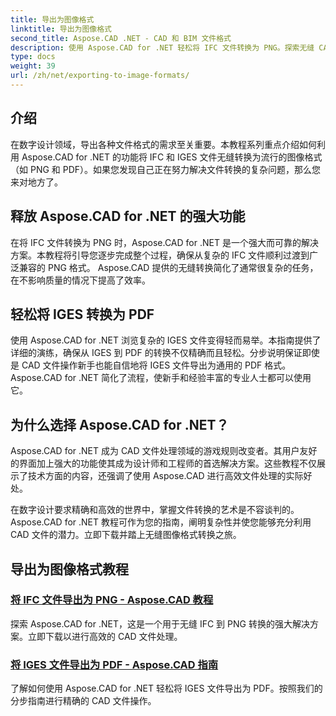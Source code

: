 ```yaml
---
title: 导出为图像格式
linktitle: 导出为图像格式
second_title: Aspose.CAD .NET - CAD 和 BIM 文件格式
description: 使用 Aspose.CAD for .NET 轻松将 IFC 文件转换为 PNG。探索无缝 CAD 文件处理和下载，以实现高效的文件操作。
type: docs
weight: 39
url: /zh/net/exporting-to-image-formats/
---
```


## 介绍

在数字设计领域，导出各种文件格式的需求至关重要。本教程系列重点介绍如何利用 Aspose.CAD for .NET 的功能将 IFC 和 IGES 文件无缝转换为流行的图像格式（如 PNG 和 PDF）。如果您发现自己正在努力解决文件转换的复杂问题，那么您来对地方了。

## 释放 Aspose.CAD for .NET 的强大功能

在将 IFC 文件转换为 PNG 时，Aspose.CAD for .NET 是一个强大而可靠的解决方案。本教程将引导您逐步完成整个过程，确保从复杂的 IFC 文件顺利过渡到广泛兼容的 PNG 格式。 Aspose.CAD 提供的无缝转换简化了通常很复杂的任务，在不影响质量的情况下提高了效率。

## 轻松将 IGES 转换为 PDF

使用 Aspose.CAD for .NET 浏览复杂的 IGES 文件变得轻而易举。本指南提供了详细的演练，确保从 IGES 到 PDF 的转换不仅精确而且轻松。分步说明保证即使是 CAD 文件操作新手也能自信地将 IGES 文件导出为通用的 PDF 格式。 Aspose.CAD for .NET 简化了流程，使新手和经验丰富的专业人士都可以使用它。

## 为什么选择 Aspose.CAD for .NET？

Aspose.CAD for .NET 成为 CAD 文件处理领域的游戏规则改变者。其用户友好的界面加上强大的功能使其成为设计师和工程师的首选解决方案。这些教程不仅展示了技术方面的内容，还强调了使用 Aspose.CAD 进行高效文件处理的实际好处。

在数字设计要求精确和高效的世界中，掌握文件转换的艺术是不容谈判的。 Aspose.CAD for .NET 教程可作为您的指南，阐明复杂性并使您能够充分利用 CAD 文件的潜力。立即下载并踏上无缝图像格式转换之旅。
## 导出为图像格式教程
### [将 IFC 文件导出为 PNG - Aspose.CAD 教程](./exporting-ifc-files-to-png/)
探索 Aspose.CAD for .NET，这是一个用于无缝 IFC 到 PNG 转换的强大解决方案。立即下载以进行高效的 CAD 文件处理。
### [将 IGES 文件导出为 PDF - Aspose.CAD 指南](./exporting-iges-files-to-pdf/)
了解如何使用 Aspose.CAD for .NET 轻松将 IGES 文件导出为 PDF。按照我们的分步指南进行精确的 CAD 文件操作。